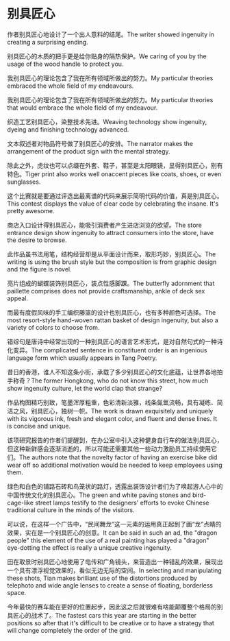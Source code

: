 # 别具匠心

<p><span class="chinese">作者别具匠心地设计了一个出人意料的结尾。</span><span class="english">The writer showed ingenuity in creating a surprising ending.</span></p>

<p><span class="chinese">别具匠心的木质的把手更是给你贴身的隔热保护。</span><span class="english">We caring of you by the usage of the wood handle to protect you.</span></p>

<p><span class="chinese">我别具匠心的理论包含了我在所有领域所做出的努力。</span><span class="english">My particular theories embraced the whole field of my endeavours.</span></p>

<p><span class="chinese">我别具匠心的理论包含了我在所有领域所做出的努力。</span><span class="english">My particular theories that would embrace the whole field of my endeavour.</span></p>

<p><span class="chinese">织造工艺别具匠心，染整技术先进。</span><span class="english">Weaving technology show ingenuity, dyeing and finishing technology advanced.</span></p>

<p><span class="chinese">文本叙述者对物品符号做了别具匠心的安排。</span><span class="english">The narrator makes the arrangement of the product sign with the mental strategy.</span></p>

<p><span class="chinese">除此之外，虎纹也可以点缀在外套、鞋子，甚至是太阳眼镜，显得别具匠心，别有特色。</span><span class="english">Tiger print also works well onaccent pieces like coats, shoes, or even sunglasses.</span></p>

<p><span class="chinese">这个比赛就是要通过评选出最离谱的代码来展示简明代码的价值，真是别具匠心。</span><span class="english">This contest displays the value of clear code by celebrating the insane. It's pretty awesome.</span></p>

<p><span class="chinese">商店入口设计得别具匠心，能吸引消费者产生进店浏览的欲望。</span><span class="english">The store entrance design show ingenuity to attract consumers into the store, have the desire to browse.</span></p>

<p><span class="chinese">此作品虽书法用笔，结构经营却是从平面设计而来，取形巧妙，别具匠心。</span><span class="english">The writing is using the brush style but the composition is from graphic design and the figure is novel.</span></p>

<p><span class="chinese">亮片组成的蝴蝶装饰别具匠心，装点性感脚踝。</span><span class="english">The butterfly adornment that paillette comprises does not provide craftsmanship, ankle of deck sex appeal.</span></p>

<p><span class="chinese">而最有度假风味的手工编织藤篮的设计也别具匠心，也有多种颜色可选择。</span><span class="english">The most resort-style hand-woven rattan basket of design ingenuity, but also a variety of colors to choose from.</span></p>

<p><span class="chinese">错综句是唐诗中经常出现的一种别具匠心的语言艺术形式，是对自然句式的一种诗化变异。</span><span class="english">The complicated sentence in constituent order is an ingenious language form which usually appears in Tang Poetry.</span></p>

<p><span class="chinese">昔日的香港，谁人不知这条小街，承载了多少别具匠心的文化底蕴，让世界各地拍手称奇？</span><span class="english">The former Hongkong, who do not know this street, how much show ingenuity culture, let the world clap that strange?</span></p>

<p><span class="chinese">作品构图精巧别致，笔墨浑厚粗重，色彩清新淡雅，线条氤氲流畅，具有凝练、简洁之风，别具匠心，独树一帜。</span><span class="english">The work is drawn exquisitely and uniquely with its vigorous ink, fresh and elegant color, and fluent and dense lines. It is concise and unique.</span></p>

<p><span class="chinese">该项研究报告的作者们提醒到，在办公室中引入这种健身自行车的做法别具匠心，但这种新鲜感会逐渐消逝的，所以可能还需要其他一些动力激励员工持续使用它们。</span><span class="english">The authors note that the novelty factor of having an exercise bike did wear off so additional motivation would be needed to keep employees using them.</span></p>

<p><span class="chinese">绿色和白色的铺路石砖和鸟笼状的路灯，透露出装饰设计者们为了唤起游人心中的中国传统文化的别具匠心。</span><span class="english">The green and white paving stones and bird-cage-like street lamps testify to the designers' efforts to evoke Chinese traditional culture in the minds of the visitors.</span></p>

<p><span class="chinese">可以说，在这样一个广告中，“民间舞龙”这一元素的运用真正起到了画“龙”点睛的效果，实在是一个别具匠心的创意。</span><span class="english">It can be said in such an ad, the "dragon people" this element of the use of a real painting has played a "dragon" eye-dotting the effect is really a unique creative ingenuity.</span></p>

<p><span class="chinese">田在取景时别具匠心地使用了电传和广角镜头，来营造出一种错乱的效果，展现出一个具有漂浮视觉效果的，看似无边无际的空间。</span><span class="english">In selecting and manipulating these shots, Tian makes brilliant use of the distortions produced by telephoto and wide angle lenses to create a sense of floating, borderless space.</span></p>

<p><span class="chinese">今年最快的赛车能在更好的位置起步，因此这之后就很难有啥能颠覆整个格局的别具匠心的战术了。</span><span class="english">The fastest cars this year are starting in the better positions so after that it's difficult to be creative or to have a strategy that will change completely the order of the grid.</span></p>

